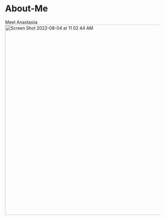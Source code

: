 # About-Me
Meet Anastasiia 
<img width="618" alt="Screen Shot 2022-08-04 at 11 02 44 AM" src="https://user-images.githubusercontent.com/78100943/182808289-e4017013-5e8e-4239-b0ca-d03eb51e8e01.png">
